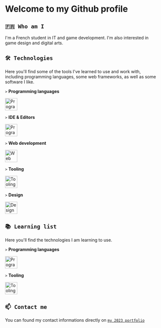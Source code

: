# Welcome to my Github profile

## `🇫🇷 Who am I`

I'm a French student in IT and game development. I'm also interested in game design and digital arts.

## `🛠️ Technologies`

Here you'll find some of the tools I've learned to use and work with, including programming languages, some web frameworks, as well as some software I like.

`>` **Programming languages**

<img src="https://skillicons.dev/icons?i=bash,java,python,cs,dotnet,html,css,js,sqlite" alt="Programming languages" height="40"/>

`>` **IDE & Editors**

<img src="https://skillicons.dev/icons?i=idea,webstorm,pycharm,rider,androidstudio,eclipse,vscodium,vscode,visualstudio" alt="Programming languages" height="40"/>

`>` **Web development**

<img src="https://skillicons.dev/icons?i=threejs,vite,bootstrap" alt="Web technologies" height="40"/>

`>` **Tooling**

<img src="https://skillicons.dev/icons?i=linux,debian,raspberrypi,md,npm,unity,unreal,github,git,docker,linkedin" alt="Tooling" height="40"/>

`>` **Design**

<img src="https://skillicons.dev/icons?i=blender,ps,ae,pr,figma" alt="Design" height="40"/>

## `📚 Learning list`

Here you'll find the technologies I am learning to use.

`>` **Programming languages**

<img src="https://skillicons.dev/icons?i=cpp,crystal" alt="Programming languages" height="40"/>

`>` **Tooling**

<img src="https://skillicons.dev/icons?i=tauri" alt="Tooling" height="40"/>

## `📫 Contact me`

You can found my contact informations directly on [`my 2023 portfolio`](https://watztheengineer-2023-portfolio.vercel.app/)
